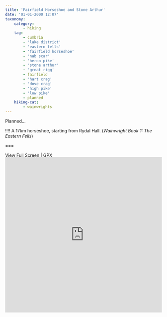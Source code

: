 ```yaml
---
title: 'Fairfield Horseshoe and Stone Arthur'
date: '01-01-2000 12:07'
taxonomy:
    category:
        - hiking
    tag:
        - cumbria
        - 'lake district'
        - 'eastern fells'
        - 'fairfield horseshoe'
        - 'nab scar'
        - 'heron pike'
        - 'stone arthur'
        - 'great rigg'
        - fairfield
        - 'hart crag'
        - 'dove crag'
        - 'high pike'
        - 'low pike'
        - planned
    hiking-cat:
        - wainwrights
---
```


Planned...

!!!! A 17km horseshoe, starting from Rydal Hall. (*Wainwright Book 1: The Eastern Fells*)

===

[View Full Screen](https://map.mootparadox.com/full/fairfield-plan) | [GPX](https://map.mootparadox.com/gpx/fairfield-plan)  
<p><iframe src="https://map.mootparadox.com/embed/fairfield-plan" height="500" width="100%" style="border:none; margin-top:-1.2em;"></iframe></p>